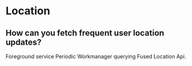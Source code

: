 # Location

## How can you fetch frequent user location updates?
Foreground service
Periodic Workmanager querying Fused Location Api.